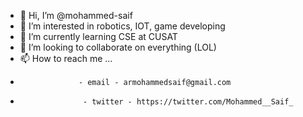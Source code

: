 - 👋 Hi, I’m @mohammed-saif
- 👀 I’m interested in robotics, IOT, game developing
- 🌱 I’m currently learning CSE at CUSAT
- 💞️ I’m looking to collaborate on everything (LOL)
- 📫 How to reach me ...
-                  - email - armohammedsaif@gmail.com 
-                   - twitter - https://twitter.com/Mohammed__Saif_


<!---
mohammed-saif/mohammed-saif is a ✨ special ✨ repository because its `README.md` (this file) appears on your GitHub profile.
You can click the Preview link to take a look at your changes.
--->

